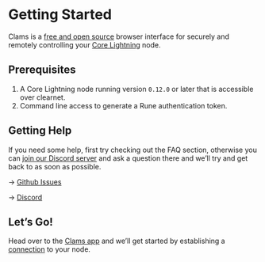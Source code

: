 # Getting Started

Clams is a [free and open source](https://en.wikipedia.org/wiki/Free_and_open-source_software) browser interface for securely and remotely controlling your [Core Lightning](https://github.com/ElementsProject/lightning) node.

## Prerequisites

1. A Core Lightning node running version `0.12.0` or later that is accessible over clearnet.
2. Command line access to generate a Rune authentication token.

## Getting Help

If you need some help, first try checking out the FAQ section, otherwise you can [join our Discord server](https://discord.gg/eWfHuJZVaB) and ask a question there and we’ll try and get back to as soon as possible.

→ [Github Issues](https://github.com/clams-tech/browser-app/issues)

→ [Discord](https://discord.gg/eWfHuJZVaB)

## Let’s Go!

Head over to the [Clams app](https://app.clams.tech) and we’ll get started by establishing a [connection](/connection) to your node.
